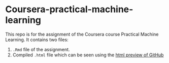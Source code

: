 Coursera-practical-machine-learning
===================================

This repo is for the assignment of the Coursera course Practical Machine Learning.
It contains two files:

1. `.Rmd` file of the assignment.
2. Compiled `.html` file which can be seen using the [html preview of GitHub][1]

[1]: http://htmlpreview.github.io/?https://github.com/divenyijanos/Coursera-practical-machine-learning/blob/master/assignment.html
